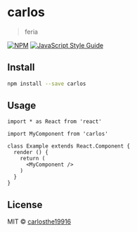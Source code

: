 # carlos

> feria

[![NPM](https://img.shields.io/npm/v/carlos.svg)](https://www.npmjs.com/package/carlos) [![JavaScript Style Guide](https://img.shields.io/badge/code_style-standard-brightgreen.svg)](https://standardjs.com)

## Install

```bash
npm install --save carlos
```

## Usage

```tsx
import * as React from 'react'

import MyComponent from 'carlos'

class Example extends React.Component {
  render () {
    return (
      <MyComponent />
    )
  }
}
```

## License

MIT © [carlosthe19916](https://github.com/carlosthe19916)
